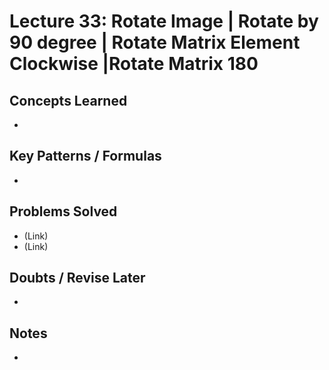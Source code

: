 # Lecture 33: Rotate Image | Rotate by 90 degree | Rotate Matrix Element Clockwise |Rotate Matrix 180

## Concepts Learned
-

## Key Patterns / Formulas
-

## Problems Solved
- (Link) 
- (Link) 

## Doubts / Revise Later
-

## Notes
-
